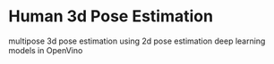 # Human 3d Pose Estimation
multipose 3d pose estimation using 2d pose estimation deep learning models in OpenVino
